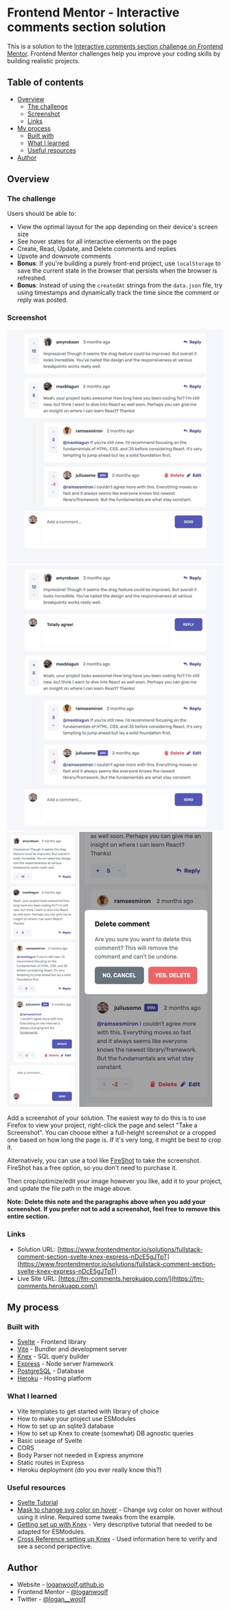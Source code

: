 # Frontend Mentor - Interactive comments section solution

This is a solution to the [Interactive comments section challenge on Frontend Mentor](https://www.frontendmentor.io/challenges/interactive-comments-section-iG1RugEG9). Frontend Mentor challenges help you improve your coding skills by building realistic projects. 

## Table of contents

- [Overview](#overview)
  - [The challenge](#the-challenge)
  - [Screenshot](#screenshot)
  - [Links](#links)
- [My process](#my-process)
  - [Built with](#built-with)
  - [What I learned](#what-i-learned)
  - [Useful resources](#useful-resources)
- [Author](#author)

## Overview

### The challenge

Users should be able to:

- View the optimal layout for the app depending on their device's screen size
- See hover states for all interactive elements on the page
- Create, Read, Update, and Delete comments and replies
- Upvote and downvote comments
- **Bonus**: If you're building a purely front-end project, use `localStorage` to save the current state in the browser that persists when the browser is refreshed.
- **Bonus**: Instead of using the `createdAt` strings from the `data.json` file, try using timestamps and dynamically track the time since the comment or reply was posted.

### Screenshot

![Desktop View](https://github.com/loganwoolf/svelte-comments/blob/main/fm/screens/desktop.jpeg?raw=true)
![Replying on Desktop](https://github.com/loganwoolf/svelte-comments/blob/main/fm/screens/desktop-reply.jpeg?raw=true)
![Editing on Mobile](https://github.com/loganwoolf/svelte-comments/blob/main/fm/screens/mobile-edit.jpeg?raw=true)
![Deleting on Mobile](https://github.com/loganwoolf/svelte-comments/blob/main/fm/screens/mobile-delete.jpeg?raw=true)

Add a screenshot of your solution. The easiest way to do this is to use Firefox to view your project, right-click the page and select "Take a Screenshot". You can choose either a full-height screenshot or a cropped one based on how long the page is. If it's very long, it might be best to crop it.

Alternatively, you can use a tool like [FireShot](https://getfireshot.com/) to take the screenshot. FireShot has a free option, so you don't need to purchase it. 

Then crop/optimize/edit your image however you like, add it to your project, and update the file path in the image above.

**Note: Delete this note and the paragraphs above when you add your screenshot. If you prefer not to add a screenshot, feel free to remove this entire section.**

### Links

- Solution URL: [https://www.frontendmentor.io/solutions/fullstack-comment-section-svelte-knex-express-nDcE5gJTpT](https://www.frontendmentor.io/solutions/fullstack-comment-section-svelte-knex-express-nDcE5gJTpT)
- Live Site URL: [https://fm-comments.herokuapp.com/](https://fm-comments.herokuapp.com/)

## My process

### Built with

- [Svelte](https://svelte.dev/) - Frontend library
- [Vite](https://vitejs.dev/) - Bundler and development server
- [Knex](http://knexjs.org) - SQL query builder
- [Express](https://expressjs.com/) - Node server framework
- [PostgreSQL](https://postgresql.org) - Database
- [Heroku](https://heroku.com) - Hosting platform

### What I learned

- Vite templates to get started with library of choice
- How to make your project use ESModules
- How to set up an sqlite3 database
- How to set up Knex to create (somewhat) DB agnostic queries
- Basic useage of Svelte
- CORS
- Body Parser not needed in Express anymore
- Static routes in Express
- Heroku deployment (do you ever really know this?)

### Useful resources

- [Svelte Tutorial](https://svelte.dev/tutorial/basics)
- [Mask to change svg color on hover](https://css-tricks.com/change-color-of-svg-on-hover/#aa-use-a-mask-instead-of-a-background-image) - Change svg color on hover without using it inline. Required some tweaks from the example.
- [Getting set up with Knex](https://blog.shahednasser.com/knex-js-tutorial-for-beginners/) - Very descriptive tutorial that needed to be adapted for ESModules.
- [Cross Reference setting up Knex](https://gist.github.com/EstebanBorai/49f4501aa23dd666ae57b32bafeb768c) - Used information here to verify and see a second perspective.

## Author

- Website - [loganwoolf.github.io](https://loganwoolf.github.io/)
- Frontend Mentor - [@loganwoolf](https://www.frontendmentor.io/profile/loganwoolf)
- Twitter - [@logan__woolf](https://www.twitter.com/logan__woolf)